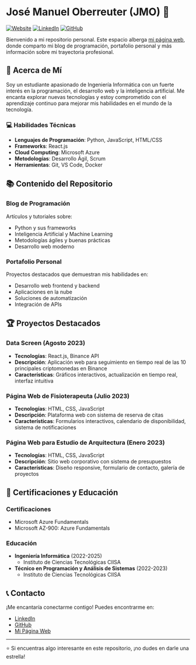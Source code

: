 # José Manuel Oberreuter (JMO) 👋

[![Website](https://img.shields.io/badge/Website-Visita%20mi%20página-blue)](https://jmocode.com/)
[![LinkedIn](https://img.shields.io/badge/LinkedIn-Connect-blue)](https://www.linkedin.com/in/josemanueloberreuter/)
[![GitHub](https://img.shields.io/badge/GitHub-Follow-lightgrey)](https://github.com/josemanueloberreuter)

Bienvenido a mi repositorio personal. Este espacio alberga [mi página web](https://jmocode.com/), donde comparto mi blog de programación, portafolio personal y más información sobre mi trayectoria profesional.

## 🚀 Acerca de Mí

Soy un estudiante apasionado de Ingeniería Informática con un fuerte interés en la programación, el desarrollo web y la inteligencia artificial. Me encanta explorar nuevas tecnologías y estoy comprometido con el aprendizaje continuo para mejorar mis habilidades en el mundo de la tecnología.

### 💻 Habilidades Técnicas
- **Lenguajes de Programación**: Python, JavaScript, HTML/CSS
- **Frameworks**: React.js
- **Cloud Computing**: Microsoft Azure
- **Metodologías**: Desarrollo Ágil, Scrum
- **Herramientas**: Git, VS Code, Docker

## 📚 Contenido del Repositorio

### Blog de Programación
Artículos y tutoriales sobre:
- Python y sus frameworks
- Inteligencia Artificial y Machine Learning
- Metodologías ágiles y buenas prácticas
- Desarrollo web moderno

### Portafolio Personal
Proyectos destacados que demuestran mis habilidades en:
- Desarrollo web frontend y backend
- Aplicaciones en la nube
- Soluciones de automatización
- Integración de APIs

## 🏆 Proyectos Destacados

### Data Screen (Agosto 2023)
- **Tecnologías**: React.js, Binance API
- **Descripción**: Aplicación web para seguimiento en tiempo real de las 10 principales criptomonedas en Binance
- **Características**: Gráficos interactivos, actualización en tiempo real, interfaz intuitiva

### Página Web de Fisioterapeuta (Julio 2023)
- **Tecnologías**: HTML, CSS, JavaScript
- **Descripción**: Plataforma web con sistema de reserva de citas
- **Características**: Formularios interactivos, calendario de disponibilidad, sistema de notificaciones

### Página Web para Estudio de Arquitectura (Enero 2023)
- **Tecnologías**: HTML, CSS, JavaScript
- **Descripción**: Sitio web corporativo con sistema de presupuestos
- **Características**: Diseño responsive, formulario de contacto, galería de proyectos

## 📜 Certificaciones y Educación

### Certificaciones
- Microsoft Azure Fundamentals
- Microsoft AZ-900: Azure Fundamentals

### Educación
- **Ingeniería Informática** (2022-2025)
  - Instituto de Ciencias Tecnológicas CIISA
- **Técnico en Programación y Análisis de Sistemas** (2022-2023)
  - Instituto de Ciencias Tecnológicas CIISA

## 📞 Contacto

¡Me encantaría conectarme contigo! Puedes encontrarme en:
- [LinkedIn](https://www.linkedin.com/in/josemanueloberreuter/)
- [GitHub](https://github.com/josemanueloberreuter)
- [Mi Página Web](https://jmocode.com/)

---

⭐️ Si encuentras algo interesante en este repositorio, ¡no dudes en darle una estrella!

